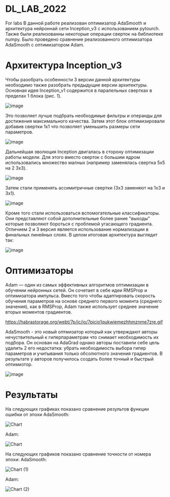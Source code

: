 # DL_LAB_2022
For labs 
В данной работе реализован оптимизатор AdaSmooth и архитектура нейроннай сети Inception_v3 с использованием pytourch. Также были реализованны некоторые операции сверток на библиотеке numpy. Было проведено сравнение реализованного оптимизатора AdaSmooth с оптимизатором Adam. 

# Архитектура Inception_v3
Чтобы разобрать особенности 3 версии данной архитектуры необходимо также разобрать предыдущие версии архитектуры. 
Основная идея Inception_v1 содержится в паралельных свертках в пределах 1 блока (рис. 1). 

![image](https://user-images.githubusercontent.com/58116790/207856380-8f6698f1-eb82-403d-9870-454fc56f43fa.png)

Это позволяет лучше подбрать необходимые фильтры и операнды для достижения максимального качества. Затем этот блок оптимизировали добавив свертки 1x1 что позволяет уменьшить размеры сети параметров. 

![image](https://user-images.githubusercontent.com/58116790/207857342-75f25e90-a011-48f9-ab77-98edc1756639.png)

Дальнейшая эволюция Inception двигалась в сторону оптимизации работы модели. Для этого вместо сверток с большим ядром использовались множество малных (например заменялась свертка 5x5 на 2 3x3). 

![image](https://user-images.githubusercontent.com/58116790/207858097-be25dbfd-3fff-46a4-b6de-b9e59faba08a.png)

Затем стали применять ассимитричные свертки (3x3 заменяют на 1x3 и 3x1). 

![image](https://user-images.githubusercontent.com/58116790/207858326-2aea19e5-ad17-4af3-be0d-483c397aa918.png)

Кроме того стали использоваться вспомогательные классификаторы. Они представляют собой дополнительные более рание "выходы" которые позволяют бороться с проблемой угасающего градиента. 
Отличием 2 и 3 версия является использование нормализации в финальных линейных слоях. В целом итоговая архитектура выглядит так:

![image](https://user-images.githubusercontent.com/58116790/207860818-f725d5cc-8387-4c05-b66d-740e843c7617.png)

# Оптимизаторы
Adam — один из самых эффективных алгоритмов оптимизации в обучении нейронных сетей. Он сочетает в себе идеи RMSProp и оптимизатора импульса. Вместо того чтобы адаптировать скорость обучения параметров на основе среднего первого момента (среднего значения), как в RMSProp, Adam также использует среднее значение вторых моментов градиентов.

https://habrastorage.org/webt/7p/jc/io/7pjcio1qukwjemezhhmznme7zre.gif

AdaSmooth - это новый оптмизатор который как утверждают авторы нечуствительный к гиперпараметрам что снимает необходимость их подбора. Он основан на AdaGrad однако авторы поставили себе цель удалить 2 его недостатка: убрать необходимость выбора гипер параметров и учитывания только обсолютного значения градиентов. В результате у авторов получилось создать более точный и быстрый оптимизтор. 

![image](https://user-images.githubusercontent.com/58116790/207866415-67e1dd84-3cf8-435c-8e3a-3e6776f1bc0c.png)

# Результаты 
На следующих графиках показано сравнение результов функции ошибки от эпохи
AdaSmooth:

![Chart](https://user-images.githubusercontent.com/58116790/207869149-6c8ebd57-ac36-4591-a939-eb4b632f8c5d.png)

Adam:

![Chart](https://user-images.githubusercontent.com/58116790/207871291-334ebb6e-2618-458e-901a-e3c03b4f7186.jpg)

На следующих графиков показано сравнение точности от номера эпохи:
AdaSmooth:

![Chart (1)](https://user-images.githubusercontent.com/58116790/207871354-fd4cdca8-32b3-4ca0-a937-51358007bb28.jpg)

Adam:

![Chart (2)](https://user-images.githubusercontent.com/58116790/207871407-11eb8ac6-a5e2-426e-aac6-94d7baaf1e29.jpg)




